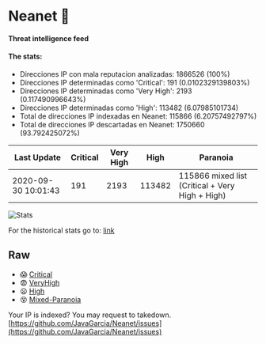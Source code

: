 # Neanet :hocho:
#### Threat intelligence feed
#### The stats:

- Direcciones IP con mala reputacion analizadas: 1866526 (100%)
- Direcciones IP determinadas como 'Critical':  191 (0.0102329139803%)
- Direcciones IP determinadas como 'Very High':  2193 (0.117490996643%)
- Direcciones IP determinadas como 'High':  113482 (6.07985101734)
- Total de direcciones IP indexadas en Neanet:  115866 (6.20757492797%)
- Total de direcciones IP descartadas en Neanet:  1750660 (93.792425072%)

| Last Update | Critical | Very High | High | Paranoia |
| --- | --- | --- | --- | --- |
| 2020-09-30 10:01:43 | 191 | 2193 | 113482 | 115866 mixed list (Critical + Very High + High)|

![Stats](https://docs.google.com/spreadsheets/d/e/2PACX-1vSnaNMIXVabIpDJjufMlzH7poXnshF3mgd8Is1g9ytUEzVsP5my4Trn8f-xkoLLQ38xpL3HtmUexLo6/pubchart?oid=501124687&format=image)

For the historical stats go to: [link](/stats.csv)
## Raw
- :scream: [Critical](https://raw.githubusercontent.com/JavaGarcia/Neanet/master/blacklists/neanet_critical.txt)
- :fearful: [VeryHigh](https://raw.githubusercontent.com/JavaGarcia/Neanet/master/blacklists/neanet_veryHigh.txtt)
- :frowning: [High](https://raw.githubusercontent.com/JavaGarcia/Neanet/master/blacklists/neanet_high.txt)
- :dizzy_face: [Mixed-Paranoia](https://raw.githubusercontent.com/JavaGarcia/Neanet/master/blacklists/neanet_all.txt)


Your IP is indexed? You may request to takedown. [https://github.com/JavaGarcia/Neanet/issues](https://github.com/JavaGarcia/Neanet/issues)



























































































































































































































































































































































































































































































































































































































































































































































































































































































































































































































































































































































